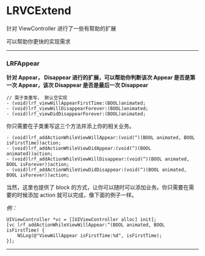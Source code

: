#  LRVCExtend
针对 ViewController 进行了一些有帮助的扩展

可以帮助你更快的实现需求

---
### LRFAppear
**针对 Appear， Disappear 进行的扩展，可以帮助你判断该次 Appear 是否是第一次 Appear，该次 Disappear 是否是最后一次 Disappear**

```objc
// 需子类重写， 默认空实现
- (void)lrf_viewWillAppearFirstTime:(BOOL)animated;
- (void)lrf_viewWillDisappearForever:(BOOL)animated;
- (void)lrf_viewDidDisappearForever:(BOOL)animated;
```
你只需要在子类重写这三个方法并添上你的相关业务。

```objc
- (void)lrf_addActionWhileViewWillAppear:(void(^)(BOOL animated, BOOL isFirstTime))action;
- (void)lrf_addActionWhileViewDidAppear:(void(^)(BOOL animated))action;
- (void)lrf_addActionWhileViewWillDisappear:(void(^)(BOOL animated, BOOL isForever))action;
- (void)lrf_addActionWhileViewDidDisappear:(void(^)(BOOL animated, BOOL isForever))action;
```
当然，这里也提供了 block 的方式，让你可以随时可以添加业务。你只需要在需要的时候添加 action 就可以完成，像下面的例子一样。

*例：*
  ```objc
  UIViewController *vc = [[UIViewController alloc] init];
  [vc lrf_addActionWhileViewWillAppear:^(BOOL animated, BOOL isFirstTime) {
      NSLog(@"ViewWillAppear isFirstTime:%d", isFirstTime);
  }];
  ```
---
